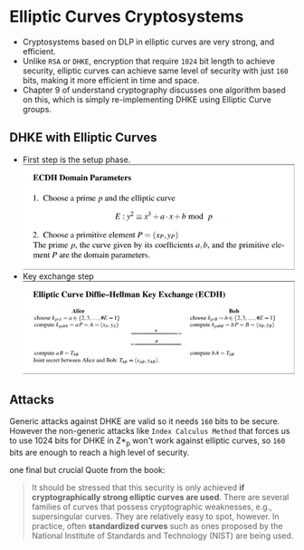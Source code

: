 # Elliptic Curves Cryptosystems 
- Cryptosystems based on DLP in elliptic curves are very strong, and efficient.
- Unlike `RSA` or `DHKE`, encryption that require `1024` bit length to achieve security, elliptic curves can achieve same level of security with just `160` bits, making it more efficient in time and space.
- Chapter 9 of understand cryptography discusses one algorithm based on this, which is simply re-implementing DHKE using Elliptic Curve groups. 

## DHKE with Elliptic Curves 
- First step is the setup phase.  
  ![setup phase](../images/Ch9-EllipticCurve-DHKE-setup.png)
- Key exchange step  
  ![key exchange phase](../images/Ch9-EllipticCurve-DHKE.png)

## Attacks 
Generic attacks against DHKE are valid so it needs `160` bits to be secure.  
However the non-generic attacks like `Index Calculus Method` that forces us to use 1024 bits for DHKE in Z*<sub>p</sub> won't work against elliptic curves, so `160` bits are enough to reach a high level of security.

one final but crucial Quote from the book:

> It should be stressed that this security is only achieved **if cryptographically strong elliptic curves are used**. There are several families of curves that possess cryptographic weaknesses, e.g., supersingular curves. They are relatively easy to spot, however. In practice, often **standardized curves** such as ones proposed by the National Institute of Standards and Technology (NIST) are being used.
